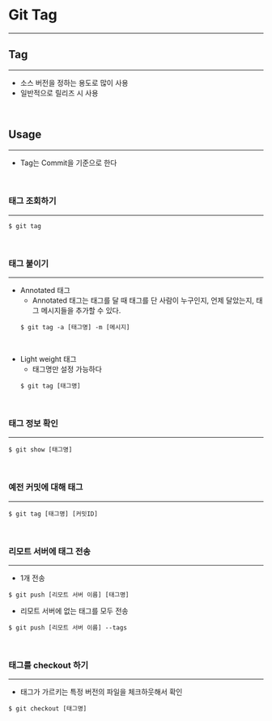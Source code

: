# Git Tag
---
## Tag
---
- 소스 버전을 정하는 용도로 많이 사용
- 일반적으로 릴리즈 시 사용

<br>

## Usage
---
- Tag는 Commit을 기준으로 한다

<br>

### 태그 조회하기
---
```
$ git tag
```

<br>

### 태그 붙이기
---
- Annotated 태그
    - Annotated 태그는 태그를 달 때 태그를 단 사람이 누구인지, 언제 달았는지, 태그 메시지들을 추가할 수 있다.
    ```
    $ git tag -a [태그명] -m [메시지]
    ```
<br>

- Light weight 태그
    - 태그명만 설정 가능하다
    ```
    $ git tag [태그명]
    ```

<br>

### 태그 정보 확인
---
```
$ git show [태그명]
```

<br>

### 예전 커밋에 대해 태그
---
```
$ git tag [태그명] [커밋ID]
```

<br>

### 리모트 서버에 태그 전송
---
- 1개 전송
```
$ git push [리모트 서버 이름] [태그명]
```

- 리모트 서버에 없는 태그를 모두 전송
```
$ git push [리모트 서버 이름] --tags
```


<br>

### 태그를 checkout 하기
---
- 태그가 가르키는 특정 버전의 파일을 체크하웃해서 확인
```
$ git checkout [태그명]
```





